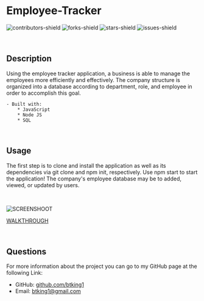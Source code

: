 # Employee-Tracker
![contributors-shield](https://img.shields.io/github/contributors/btking1/README-Generator?style=for-the-badge)
![forks-shield](https://img.shields.io/github/forks/btking1/README-Generator?style=for-the-badge)
![stars-shield](https://img.shields.io/github/stars/btking1/README-Generator?style=for-the-badge)
![issues-shield](https://img.shields.io/github/issues/btking1/README-Generator?style=for-the-badge)


<p>&nbsp;</p>



## Description
   
Using the employee tracker application, a business is able to manage the employees more efficiently and effectively.
The company structure is organized into a database according to department, role, and employee in order 
to accomplish this goal.

    - Built with: 
        * JavaScript
        * Node JS
        * SQL
        
<p>&nbsp;</p>

## Usage

The first step is to clone and install the application as well as its dependencies via git clone and npm init, respectively. 
Use npm start to start the application! 
The company's employee database may be to added, viewed, or updated by users.


<p>&nbsp;</p>


![SCREENSHOOT](https://github.com/btking1/Employee-Tracker/blob/main/Main-Menu.jpg)

[WALKTHROUGH](https://www.youtube.com/watch?v=qRo_qub7lT4)

<p>&nbsp;</p>


## Questions

For more information about the project you can go
to my GitHub page at the following Link:

- GitHub: [github.com/btking1](https://github.com/btking1)
- Email: btking1@gmail.com
